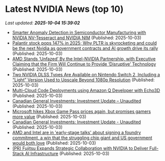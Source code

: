 # Latest NVIDIA News (top 10)
_Last updated: **2025-10-04 15:39:02**_

- [Smarter Anomaly Detection in Semiconductor Manufacturing with NVIDIA NV-Tesseract and NVIDIA NIM](https://developer.nvidia.com/blog/smarter-anomaly-detection-in-semiconductor-manufacturing-with-nvidia-nv-tesseract-and-nvidia-nim/) (Published: 2025-10-03)
- [Palantir stock pops 147% in 2025; Why PLTR is skyrocketing and could be the next Nvidia as government contracts and AI growth drive its rally](https://economictimes.indiatimes.com/news/international/us/palantir-stock-pops-147-in-2025-why-pltr-is-skyrocketing-and-could-be-the-next-nvidia-as-government-contracts-and-ai-growth-drive-its-rally/articleshow/124293847.cms) (Published: 2025-10-03)
- [AMD Stands ‘Unfazed’ By the Intel-NVIDIA Partnership, with Executive Claiming that the Firm Will Continue to Provide ‘Disruptive’ Technology](https://wccftech.com/amd-stands-unfazed-by-the-intel-nvidia-partnership/) (Published: 2025-10-03)
- [Two NVIDIA DLSS Types Are Available on Nintendo Switch 2, Including a “Light” Version Used to Upscale Beyond 1080p Resolution](https://wccftech.com/two-nvidia-dlss-types-nintendo-switch-2/) (Published: 2025-10-03)
- [Multi-Cloud Code Deployments using Amazon Q Developer with Echo3D](https://aws.amazon.com/blogs/devops/multi-cloud-code-deployments-using-amazon-q-developer-with-echo3d/) (Published: 2025-10-03)
- [Canadian General Investments: Investment Update – Unaudited](https://financialpost.com/globe-newswire/canadian-general-investments-investment-update-unaudited-63) (Published: 2025-10-03)
- [Microsoft hikes Xbox Game Pass prices again, but promises gamers more value](https://economictimes.indiatimes.com/news/international/us/microsoft-hikes-xbox-game-pass-prices-again-but-promises-gamers-more-value/articleshow/124293258.cms) (Published: 2025-10-03)
- [Canadian General Investments: Investment Update - Unaudited](https://www.globenewswire.com/news-release/2025/10/03/3161039/0/en/Canadian-General-Investments-Investment-Update-Unaudited.html) (Published: 2025-10-03)
- [AMD and Intel are in 'early-stage talks' about signing a foundry commitment, a win that the struggling chip giant and US government would both love](https://www.pcgamer.com/hardware/amd-and-intel-are-in-early-stage-talks-about-signing-a-foundry-commitment-a-win-that-the-struggling-chip-giant-and-us-government-would-both-love/) (Published: 2025-10-03)
- [(PR) Fujitsu Expands Strategic Collaboration with NVIDIA to Deliver Full-Stack AI Infrastructure](https://www.techpowerup.com/341591/fujitsu-expands-strategic-collaboration-with-nvidia-to-deliver-full-stack-ai-infrastructure) (Published: 2025-10-03)
